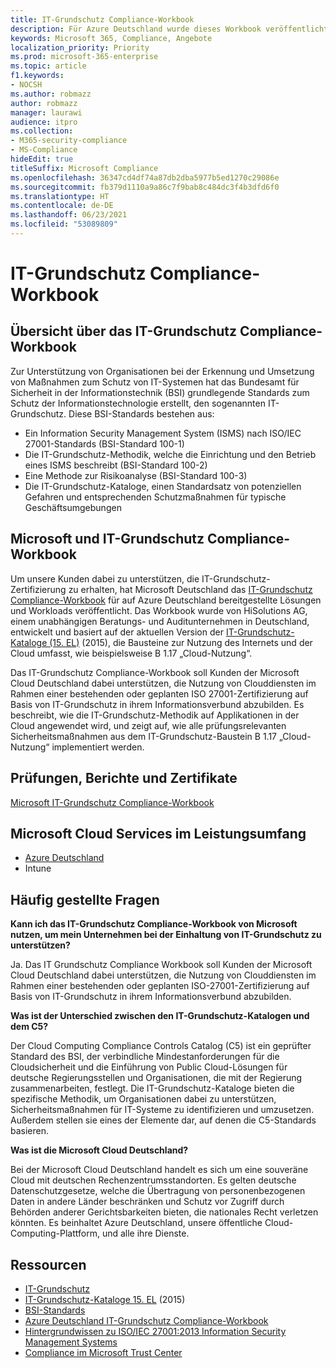 ```yaml
---
title: IT-Grundschutz Compliance-Workbook
description: Für Azure Deutschland wurde dieses Workbook veröffentlicht, um unsere Kunden zu unterstützen, eine Zertifizierung auf Basis von IT-Grundschutz zu erhalten.
keywords: Microsoft 365, Compliance, Angebote
localization_priority: Priority
ms.prod: microsoft-365-enterprise
ms.topic: article
f1.keywords:
- NOCSH
ms.author: robmazz
author: robmazz
manager: laurawi
audience: itpro
ms.collection:
- M365-security-compliance
- MS-Compliance
hideEdit: true
titleSuffix: Microsoft Compliance
ms.openlocfilehash: 36347cd4df74a87db2dba5977b5ed1270c29086e
ms.sourcegitcommit: fb379d1110a9a86c7f9bab8c484dc3f4b3dfd6f0
ms.translationtype: HT
ms.contentlocale: de-DE
ms.lasthandoff: 06/23/2021
ms.locfileid: "53089809"
---
```

# <a name="it-grundschutz-compliance-workbook"></a>IT-Grundschutz Compliance-Workbook

## <a name="it-grundschutz-compliance-workbook-overview"></a>Übersicht über das IT-Grundschutz Compliance-Workbook

Zur Unterstützung von Organisationen bei der Erkennung und Umsetzung von Maßnahmen zum Schutz von IT-Systemen hat das Bundesamt für Sicherheit in der Informationstechnik (BSI) grundlegende Standards zum Schutz der Informationstechnologie erstellt, den sogenannten IT-Grundschutz. Diese BSI-Standards bestehen aus:

- Ein Information Security Management System (ISMS) nach ISO/IEC 27001-Standards (BSI-Standard 100-1)
- Die IT-Grundschutz-Methodik, welche die Einrichtung und den Betrieb eines ISMS beschreibt (BSI-Standard 100-2)
- Eine Methode zur Risikoanalyse (BSI-Standard 100-3)
- Die IT-Grundschutz-Kataloge, einen Standardsatz von potenziellen Gefahren und entsprechenden Schutzmaßnahmen für typische Geschäftsumgebungen

## <a name="microsoft-and-it-grundschutz-compliance-workbook"></a>Microsoft und IT-Grundschutz Compliance-Workbook

Um unsere Kunden dabei zu unterstützen, die IT-Grundschutz-Zertifizierung zu erhalten, hat Microsoft Deutschland das [IT-Grundschutz Compliance-Workbook](https://aka.ms/grundschutzworkbook) für auf Azure Deutschland bereitgestellte Lösungen und Workloads veröffentlicht. Das Workbook wurde von HiSolutions AG, einem unabhängigen Beratungs- und Auditunternehmen in Deutschland, entwickelt und basiert auf der aktuellen Version der [ IT-Grundschutz-Kataloge (15. EL)](https://www.bsi.bund.de/SharedDocs/Downloads/DE/BSI/Grundschutz/International/GSK_15_EL_EN_Draft.pdf?__blob=publicationFile&v=2) (2015), die Bausteine zur Nutzung des Internets und der Cloud umfasst, wie beispielsweise B 1.17 „Cloud-Nutzung“.

Das IT-Grundschutz Compliance-Workbook soll Kunden der Microsoft Cloud Deutschland dabei unterstützen, die Nutzung von Clouddiensten im Rahmen einer bestehenden oder geplanten ISO 27001-Zertifizierung auf Basis von IT-Grundschutz in ihrem Informationsverbund abzubilden. Es beschreibt, wie die IT-Grundschutz-Methodik auf Applikationen in der Cloud angewendet wird, und zeigt auf, wie alle prüfungsrelevanten Sicherheitsmaßnahmen aus dem IT-Grundschutz-Baustein B 1.17 „Cloud-Nutzung“ implementiert werden.

## <a name="audits-reports-and-certificates"></a>Prüfungen, Berichte und Zertifikate

[Microsoft IT-Grundschutz Compliance-Workbook](https://aka.ms/grundschutzworkbook)

## <a name="microsoft-in-scope-cloud-services"></a>Microsoft Cloud Services im Leistungsumfang

- [Azure Deutschland](https://aka.ms/AzureCompliance)
- Intune

## <a name="frequently-asked-questions"></a>Häufig gestellte Fragen

**Kann ich das IT-Grundschutz Compliance-Workbook von Microsoft nutzen, um mein Unternehmen bei der Einhaltung von IT-Grundschutz zu unterstützen?**

Ja. Das IT Grundschutz Compliance Workbook soll Kunden der Microsoft Cloud Deutschland dabei unterstützen, die Nutzung von Clouddiensten im Rahmen einer bestehenden oder geplanten ISO-27001-Zertifizierung auf Basis von IT-Grundschutz in ihrem Informationsverbund abzubilden.

**Was ist der Unterschied zwischen den IT-Grundschutz-Katalogen und dem C5?**

Der Cloud Computing Compliance Controls Catalog (C5) ist ein geprüfter Standard des BSI, der verbindliche Mindestanforderungen für die Cloudsicherheit und die Einführung von Public Cloud-Lösungen für deutsche Regierungsstellen und Organisationen, die mit der Regierung zusammenarbeiten, festlegt. Die IT-Grundschutz-Kataloge bieten die spezifische Methodik, um Organisationen dabei zu unterstützen, Sicherheitsmaßnahmen für IT-Systeme zu identifizieren und umzusetzen. Außerdem stellen sie eines der Elemente dar, auf denen die C5-Standards basieren.

**Was ist die Microsoft Cloud Deutschland?**

Bei der Microsoft Cloud Deutschland handelt es sich um eine souveräne Cloud mit deutschen Rechenzentrumsstandorten. Es gelten deutsche Datenschutzgesetze, welche die Übertragung von personenbezogenen Daten in andere Länder beschränken und Schutz vor Zugriff durch Behörden anderer Gerichtsbarkeiten bieten, die nationales Recht verletzen könnten. Es beinhaltet Azure Deutschland, unsere öffentliche Cloud-Computing-Plattform, und alle ihre Dienste.

## <a name="resources"></a>Ressourcen

- [IT-Grundschutz](https://www.bsi.bund.de/EN/Topics/ITGrundschutz/ITGrundschutzHome/itgrundschutzhome_node.html;jsessionid=5ABC53411232B460035220974AE634C4.1_cid351)
- [IT-Grundschutz-Kataloge 15. EL](https://www.bsi.bund.de/SharedDocs/Downloads/DE/BSI/Grundschutz/International/GSK_15_EL_EN_Draft.pdf?__blob=publicationFile&v=2) (2015)
- [BSI-Standards](https://www.bsi.bund.de/EN/Publications/BSIStandards/BSIStandards_node.html)
- [Azure Deutschland IT-Grundschutz Compliance-Workbook](https://aka.ms/grundschutzworkbook)
- [Hintergrundwissen zu ISO/IEC 27001:2013 Information Security Management Systems](offering-iso-27001.md)
- [Compliance im Microsoft Trust Center](https://www.microsoft.com/trust-center/compliance/compliance-overview)
